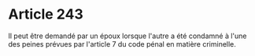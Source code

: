 # Article 243

Il peut être demandé par un époux lorsque l'autre a été condamné à l'une des peines prévues par l'article 7 du code pénal en matière criminelle.